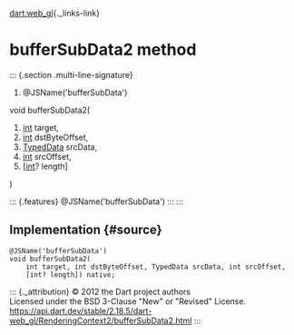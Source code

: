 [dart:web\_gl](../../dart-web_gl/dart-web_gl-library){._links-link}

bufferSubData2 method
=====================

::: {.section .multi-line-signature}
<div>

1.  \@JSName(\'bufferSubData\')

</div>

void bufferSubData2(

1.  [int](../../dart-core/int-class) target,
2.  [int](../../dart-core/int-class) dstByteOffset,
3.  [TypedData](../../dart-typed_data/typeddata-class) srcData,
4.  [int](../../dart-core/int-class) srcOffset,
5.  \[[int](../../dart-core/int-class)? length\]

)

::: {.features}
\@JSName(\'bufferSubData\')
:::
:::

Implementation {#source}
--------------

``` {.language-dart data-language="dart"}
@JSName('bufferSubData')
void bufferSubData2(
    int target, int dstByteOffset, TypedData srcData, int srcOffset,
    [int? length]) native;
```

::: {._attribution}
© 2012 the Dart project authors\
Licensed under the BSD 3-Clause \"New\" or \"Revised\" License.\
<https://api.dart.dev/stable/2.18.5/dart-web_gl/RenderingContext2/bufferSubData2.html>
:::
